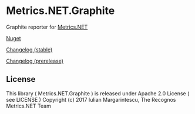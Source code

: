# Metrics.NET.Graphite

Graphite reporter for [Metrics.NET](https://github.com/Recognos/Metrics.NET)

[Nuget](https://www.nuget.org/packages/Metrics.NET.Graphite/)

[Changelog (stable)](https://github.com/Recognos/Metrics.NET.Graphite/blob/master/CHANGELOG.md)

[Changelog (prerelease)](https://github.com/Recognos/Metrics.NET.Graphite/blob/dev/CHANGELOG.md)

## License

This library ( Metrics.NET.Graphite ) is released under Apache 2.0 License ( see LICENSE ) 
Copyright (c) 2017 Iulian Margarintescu, The Recognos Metrics.NET Team
